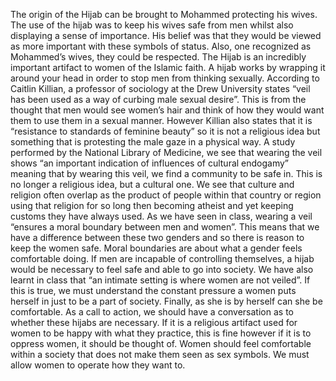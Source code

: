 The origin of the Hijab can be brought to Mohammed protecting his wives. The use of the hijab was to keep his wives safe from men whilst also displaying a sense of importance. His belief was that they would be viewed as more important with these symbols of status. Also, one recognized as Mohammed’s wives, they could be respected.
The Hijab is an incredibly important artifact to women of the Islamic faith. A hijab works by wrapping it around your head in order to stop men from thinking sexually. According to Caitlin Killian, a professor of sociology at the Drew University states “veil has been used as a way of curbing male sexual desire”. This is from the thought that men would see women’s hair and think of how they would want them to use them in a sexual manner. However Killian also states that it is “resistance to standards of feminine beauty” so it is not a religious idea but something that is protesting the male gaze in a physical way. 
A study performed by the National Library of Medicine, we see that wearing the veil shows “an important indication of influences of cultural endogamy” meaning that by wearing this veil, we find a community to be safe in. This is no longer a religious idea, but a cultural one. We see that culture and religion often overlap as the product of people within that country or region using that religion for so long then becoming atheist and yet keeping customs they have always used.
As we have seen in class, wearing a veil “ensures a moral boundary between men and women”. This means that we have a difference between these two genders and so there is reason to keep the women safe. Moral boundaries are about what a gender feels comfortable doing. If men are incapable of controlling themselves, a hijab would be necessary to feel safe and able to go into society. We have also learnt in class that “an intimate setting is where women are not veiled”. If this is true, we must understand the constant pressure a women puts herself in just to be a part of society. Finally, as she is by herself can she be comfortable.
As a call to action, we should have a conversation as to whether these hijabs are necessary. If it is  a religious artifact used for women to be happy with what they practice, this is fine however if it is to oppress women, it should be thought of. Women should feel comfortable within a society that does not make them seen as sex symbols. We must allow women to operate how they want to.
